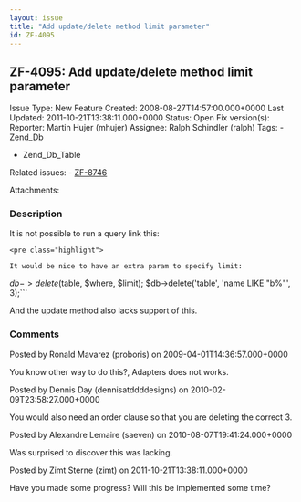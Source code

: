 ```yaml
---
layout: issue
title: "Add update/delete method limit parameter"
id: ZF-4095
---
```


ZF-4095: Add update/delete method limit parameter
-------------------------------------------------

 Issue Type: New Feature Created: 2008-08-27T14:57:00.000+0000 Last Updated: 2011-10-21T13:38:11.000+0000 Status: Open Fix version(s): 
 Reporter:  Martin Hujer (mhujer)  Assignee:  Ralph Schindler (ralph)  Tags: - Zend\_Db
- Zend\_Db\_Table
 
 Related issues: - [ZF-8746](/issues/browse/ZF-8746)
 
 Attachments: 
### Description

It is not possible to run a query link this:

 
    <pre class="highlight">
    
    It would be nice to have an extra param to specify limit: 

$db->delete($table, $where, $limit); $db->delete('table', 'name LIKE "b%"', 3);```

And the update method also lacks support of this.

 

 

### Comments

Posted by Ronald Mavarez (proboris) on 2009-04-01T14:36:57.000+0000

You know other way to do this?, Adapters does not works.

 

 

Posted by Dennis Day (dennisatddddesigns) on 2010-02-09T23:58:27.000+0000

You would also need an order clause so that you are deleting the correct 3.

 

 

Posted by Alexandre Lemaire (saeven) on 2010-08-07T19:41:24.000+0000

Was surprised to discover this was lacking.

 

 

Posted by Zimt Sterne (zimt) on 2011-10-21T13:38:11.000+0000

Have you made some progress? Will this be implemented some time?

 

 